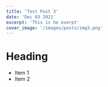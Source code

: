 ```yaml
---
title: 'Test Post 3'
date: 'Dec 03 2021'
excerpt: 'This is he exerpt'
cover_image: '/images/posts/img3.png'
---
```


# Heading

 - Item 1
 - Item 2
